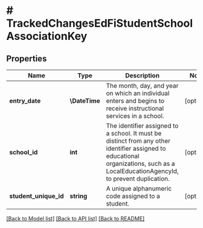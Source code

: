 # # TrackedChangesEdFiStudentSchoolAssociationKey

## Properties

Name | Type | Description | Notes
------------ | ------------- | ------------- | -------------
**entry_date** | **\DateTime** | The month, day, and year on which an individual enters and begins to receive instructional services in a school. | [optional]
**school_id** | **int** | The identifier assigned to a school. It must be distinct from any other identifier assigned to educational organizations, such as a LocalEducationAgencyId, to prevent duplication. | [optional]
**student_unique_id** | **string** | A unique alphanumeric code assigned to a student. | [optional]

[[Back to Model list]](../../README.md#models) [[Back to API list]](../../README.md#endpoints) [[Back to README]](../../README.md)
